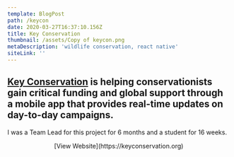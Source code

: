 ```yaml
---
template: BlogPost
path: /keycon
date: 2020-03-27T16:37:10.156Z
title: Key Conservation
thumbnail: /assets/Copy of keycon.png
metaDescription: 'wildlife conservation, react native'
siteLink: ''
---
```

## [Key Conservation](https://keyconservation.org/) is helping conservationists gain critical funding and global support through a mobile app that provides real-time updates on day-to-day campaigns.

I was a Team Lead for this project for 6 months and a student for 16 weeks.

<div align="center">[View Website](https://keyconservation.org)</div>
